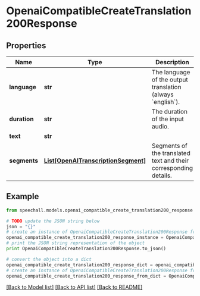 # OpenaiCompatibleCreateTranslation200Response


## Properties
Name | Type | Description | Notes
------------ | ------------- | ------------- | -------------
**language** | **str** | The language of the output translation (always &#x60;english&#x60;). | 
**duration** | **str** | The duration of the input audio. | 
**text** | **str** |  | 
**segments** | [**List[OpenAITranscriptionSegment]**](OpenAITranscriptionSegment.md) | Segments of the translated text and their corresponding details. | [optional] 

## Example

```python
from speechall.models.openai_compatible_create_translation200_response import OpenaiCompatibleCreateTranslation200Response

# TODO update the JSON string below
json = "{}"
# create an instance of OpenaiCompatibleCreateTranslation200Response from a JSON string
openai_compatible_create_translation200_response_instance = OpenaiCompatibleCreateTranslation200Response.from_json(json)
# print the JSON string representation of the object
print OpenaiCompatibleCreateTranslation200Response.to_json()

# convert the object into a dict
openai_compatible_create_translation200_response_dict = openai_compatible_create_translation200_response_instance.to_dict()
# create an instance of OpenaiCompatibleCreateTranslation200Response from a dict
openai_compatible_create_translation200_response_from_dict = OpenaiCompatibleCreateTranslation200Response.from_dict(openai_compatible_create_translation200_response_dict)
```
[[Back to Model list]](../README.md#documentation-for-models) [[Back to API list]](../README.md#documentation-for-api-endpoints) [[Back to README]](../README.md)


